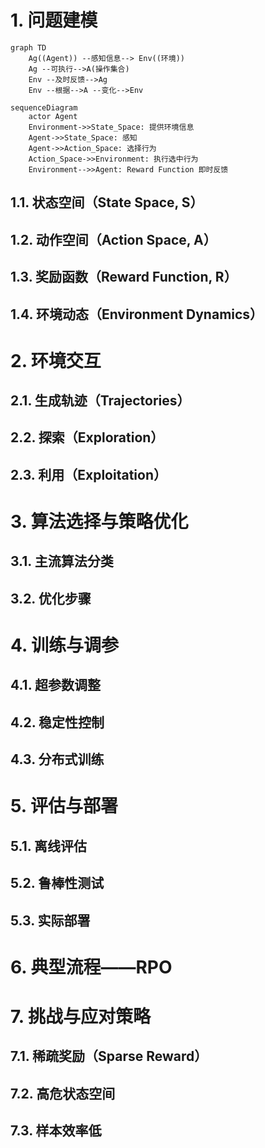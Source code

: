 # 1. 问题建模
```mermaid  
graph TD
	Ag((Agent)) --感知信息--> Env((环境))
	Ag --可执行-->A(操作集合)
	Env --及时反馈-->Ag
	Env --根据-->A --变化-->Env
```

```mermaid
sequenceDiagram
	actor Agent
    Environment->>State_Space: 提供环境信息
    Agent->>State_Space: 感知
	Agent->>Action_Space: 选择行为
	Action_Space->>Environment: 执行选中行为	
    Environment-->>Agent: Reward Function 即时反馈
```



## 1.1. 状态空间（State Space, S）
## 1.2. 动作空间（Action Space, A）
## 1.3. 奖励函数（Reward Function, R）
## 1.4. 环境动态（Environment Dynamics）
# 2. 环境交互
## 2.1. 生成轨迹（Trajectories）
## 2.2. 探索（Exploration）
## 2.3. 利用（Exploitation）
# 3. 算法选择与策略优化
## 3.1. 主流算法分类
## 3.2. 优化步骤
# 4. 训练与调参
## 4.1. 超参数调整
## 4.2. 稳定性控制
## 4.3. 分布式训练
# 5. 评估与部署
## 5.1. 离线评估
## 5.2. 鲁棒性测试
## 5.3. 实际部署
# 6. 典型流程——RPO
# 7. 挑战与应对策略
## 7.1. 稀疏奖励（Sparse Reward）
## 7.2. 高危状态空间
## 7.3. 样本效率低
